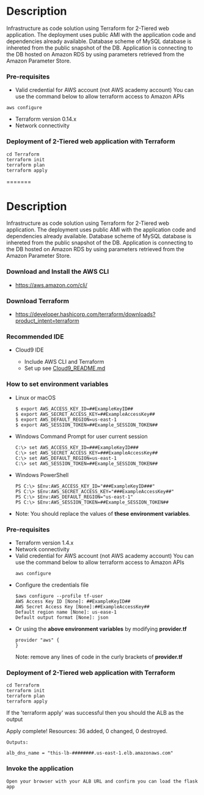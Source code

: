 
###

# Description

Infrastructure as code solution using Terraform for 2-Tiered web application.
The deployment uses public AMI with the application code and dependencies already available.
Database scheme of MySQL database is inhereted from the public snapshot of the DB.
Application is connecting to the DB hosted on Amazon RDS by using parameters retrieved from the Amazon Parameter Store.

### Pre-requisites

- Valid credential for AWS account (not AWS academy account)
You can use the command below to allow terraform access to Amazon APIs  

```
aws configure
```

- Terraform version 0.14.x
- Network connectivity

### Deployment of  2-Tiered web application with Terraform

```
cd Terraform
terraform init
terraform plan
terraform apply 
```
=======
###

# Description

Infrastructure as code solution using Terraform for 2-Tiered web application.
The deployment uses public AMI with the application code and dependencies already available.
Database scheme of MySQL database is inhereted from the public snapshot of the DB.
Application is connecting to the DB hosted on Amazon RDS by using parameters retrieved from the Amazon Parameter Store.

### Download and Install the AWS CLI
- https://aws.amazon.com/cli/
### Download Terraform
- https://developer.hashicorp.com/terraform/downloads?product_intent=terraform
### Recommended IDE
- Cloud9 IDE

    - Include AWS CLI and Terraform
    - Set up see [Cloud9_README.md](./Cloud9_README.md)
   
### How to set environment variables
- Linux or macOS
    ```
    $ export AWS_ACCESS_KEY_ID=##ExampleKeyID##
    $ export AWS_SECRET_ACCESS_KEY=##ExampleAccessKey##
    $ export AWS_DEFAULT_REGION=us-east-1
    $ export AWS_SESSION_TOKEN=##Example_SESSION_TOKEN##
- Windows Command Prompt for user current session
    ```
    C:\> set AWS_ACCESS_KEY_ID=###ExampleKeyID###
    C:\> set AWS_SECRET_ACCESS_KEY=###ExampleAccessKey##
    C:\> set AWS_DEFAULT_REGION=us-east-1
    C:\> set AWS_SESSION_TOKEN=##Example_SESSION_TOKEN##
- Windows PowerShell
    ```
    PS C:\> $Env:AWS_ACCESS_KEY_ID="###ExampleKeyID###"
    PS C:\> $Env:AWS_SECRET_ACCESS_KEY="###ExampleAccessKey##"
    PS C:\> $Env:AWS_DEFAULT_REGION="us-east-1"
    PS C:\> $Env:AWS_SESSION_TOKEN=##Example_SESSION_TOKEN##   

- Note: You should replace the values of **these environment variables**. 
### Pre-requisites

- Terraform version 1.4.x
- Network connectivity
- Valid credential for AWS account (not AWS academy account)
You can use the command below to allow terraform access to Amazon APIs  
    ```
    aws configure
    ```
- Configure the credentials file
    ```
    $aws configure --profile tf-user
    AWS Access Key ID [None]: ##ExampleKeyID##
    AWS Secret Access Key [None]:##ExampleAccessKey##
    Default region name [None]: us-ease-1
    Default output format [None]: json

- Or using the **above environment variables** by modifying **provider.tf**
    ```
    provider "aws" {
    }
    ```    
    Note: remove any lines of code in the curly brackets of **provider.tf**

### Deployment of  2-Tiered web application with Terraform

```
cd Terraform
terraform init
terraform plan
terraform apply 
```
If the 'terraform apply' was successful then you should the ALB as the output

Apply complete! Resources: 36 added, 0 changed, 0 destroyed.
```
Outputs:

alb_dns_name = "this-lb-########.us-east-1.elb.amazonaws.com"

```

### Invoke the application

```
Open your browser with your ALB URL and confirm you can load the flask app 

```
